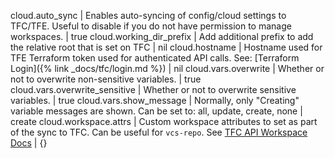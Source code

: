 cloud.auto_sync | Enables auto-syncing of config/cloud settings to TFC/TFE. Useful to disable if you do not have permission to manage workspaces. | true
cloud.working_dir_prefix | Add additional prefix to add the relative root that is set on TFC | nil
cloud.hostname | Hostname used for TFE Terraform token used for authenticated API calls. See: [Terraform Login]({% link _docs/tfc/login.md %}) | nil
cloud.vars.overwrite | Whether or not to overwrite non-sensitive variables. | true
cloud.vars.overwrite_sensitive | Whether or not to overwrite sensitive variables. | true
cloud.vars.show_message | Normally, only "Creating" variable messages are shown. Can be set to: all, update, create, none  | create
cloud.workspace.attrs | Custom workspace attributes to set as part of the sync to TFC. Can be useful for `vcs-repo`. See [TFC API Workspace Docs](https://www.terraform.io/docs/tfc/api/workspaces.html) | {}